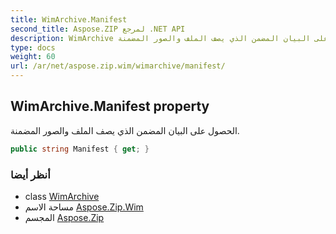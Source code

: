 ```yaml
---
title: WimArchive.Manifest
second_title: Aspose.ZIP لمرجع .NET API
description: WimArchive ملكية. الحصول على البيان المضمن الذي يصف الملف والصور المضمنة.
type: docs
weight: 60
url: /ar/net/aspose.zip.wim/wimarchive/manifest/
---
```

## WimArchive.Manifest property

الحصول على البيان المضمن الذي يصف الملف والصور المضمنة.

```csharp
public string Manifest { get; }
```

### أنظر أيضا

* class [WimArchive](../)
* مساحة الاسم [Aspose.Zip.Wim](../../wimarchive/)
* المجسم [Aspose.Zip](../../../)


